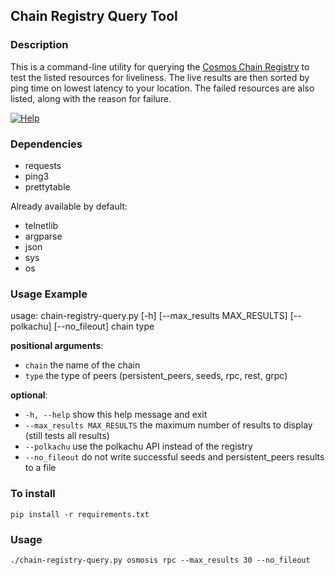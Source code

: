 ## Chain Registry Query Tool

### Description
This is a command-line utility for querying the [Cosmos Chain Registry](https://github.com/cosmos/chain-registry/ "Cosmos Chain Registry") to test the listed resources for liveliness. The live results are then sorted by ping time on lowest latency to your location. The failed resources are also listed, along with the reason for failure.

[![Help](https://i.imgur.com/qHnHcwH.png "Help")](https://i.imgur.com/qHnHcwH.png "Help")

### Dependencies
- requests
- ping3
- prettytable

Already available by default:
- telnetlib
- argparse
- json
- sys
- os


### Usage Example
usage: chain-registry-query.py [-h] [--max_results MAX_RESULTS] [--polkachu] [--no_fileout] chain type

**positional arguments**:
-   `chain`                 the name of the chain
-   `type`                  the type of peers (persistent_peers, seeds, rpc, rest, grpc)

**optional**:
-   `-h, --help`            show this help message and exit
-   `--max_results MAX_RESULTS`       the maximum number of results to display (still tests all results)
-   `--polkachu`            use the polkachu API instead of the registry
-   `--no_fileout`          do not write successful seeds and persistent_peers results to a file

### To install
`pip install -r requirements.txt`

### Usage
`./chain-registry-query.py osmosis rpc --max_results 30 --no_fileout`
